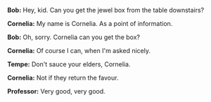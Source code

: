 **Bob:** Hey, kid. Can you get the jewel box from the table
downstairs?

**Cornelia:** My name is Cornelia. As a point of information.

**Bob:** Oh, sorry. Cornelia can you get the box?

**Cornelia:** Of course I can, when I'm asked nicely.

**Tempe:** Don't sauce your elders, Cornelia.

**Cornelia:** Not if they return the favour.

**Professor:** Very good, very good. 
